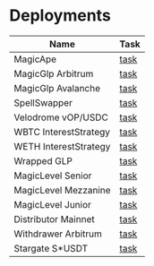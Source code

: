 # Deployments

| Name                  | Task                                                                                                                          |
|-----------------------|-------------------------------------------------------------------------------------------------------------------------------|
| MagicApe              | [task](https://beta.app.gelato.network/task/0x487a71a1c0b3dc84be5bc08831f3b1d88302468837efb4fff1c55d4f73f93014?chainId=1)     |
| MagicGlp Arbitrum     | [task](https://beta.app.gelato.network/task/0x46cdddc42edb01fb462cb22efd2578d22351629689b00434531df2e254665279?chainId=42161) |
| MagicGlp Avalanche    | [task](https://beta.app.gelato.network/task/0x235c9e3eec00d4492bb8c27760b02a4abf71fe7db31cc8381469c5f0c36b475f?chainId=43114) |
| SpellSwapper          | [task](https://beta.app.gelato.network/task/0x697088fd770c2e2bca4510bd57c3a13463457131e58fdfb6b92872662e63eeed?chainId=1)     |
| Velodrome vOP/USDC    | [task](https://beta.app.gelato.network/task/0x6d706c988387748e2a1838780b4c242df3652d320a44f82bcb7a590d7c3ea84d?chainId=10)    |
| WBTC InterestStrategy | [task](https://beta.app.gelato.network/task/0xf1b027e49314800ab1ae0d1685e7153f2de2196db138fa41e594ae9c395155c0?chainId=1)     |
| WETH InterestStrategy | [task](https://beta.app.gelato.network/task/0x25e8ce8d5fd4b0adcb5a2b2663c92600289980efec25e3af438a0c440bd626dd?chainId=1)     |
| Wrapped GLP           | [task](https://beta.app.gelato.network/task/0x7b689ce2ec1c34ad394f39d895a185725945a52d3d6294cda05242c362c043a8?chainId=42161) |
| MagicLevel Senior     | [task](https://beta.app.gelato.network/task/0x8e9a7e8f1ee903682f3b70038416a0a8d5deaa28a6e8d933f9712e804b9e6441?chainId=56) |
| MagicLevel Mezzanine  | [task](https://beta.app.gelato.network/task/0x255dc869c34aa53f8a0d944f458aacf05f37e5ff53eb797d9c8bce1cba399685?chainId=56) |
| MagicLevel Junior     | [task](https://beta.app.gelato.network/task/0x464be4d56d973a9b8597543d750d45da5cd37970456351c76f45cdfe3fe49de4?chainId=56) |
| Distributor Mainnet   | [task](https://beta.app.gelato.network/task/0x89b961b023a535a62e1020775d1c290dfd400cd7084f964b89773dee18396acb?chainId=1) |
| Withdrawer Arbitrum   | [task](https://beta.app.gelato.network/task/0x4db2dd79637c5942307ebce48b85fa921c9229d3627d8790c1ed4d0052cfb4d2?chainId=42161) |
| Stargate S*USDT       | [task](https://beta.app.gelato.network/task/0x2f380b32239dde0645a150d62508a5cc7fa2c63afc545992040d3d679a404934?chainId=1) |